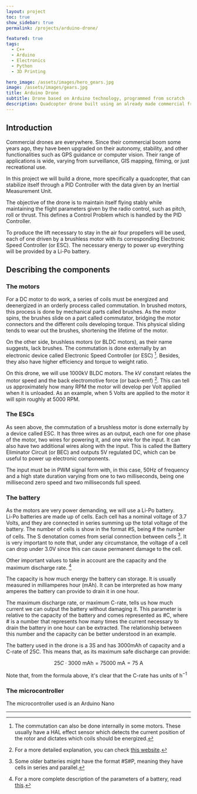 ```yaml
---
layout: project
toc: true
show_sidebar: true
permalink: /projects/arduino-drone/

featured: true
tags:
  - C++
  - Arduino
  - Electronics
  - Python
  - 3D Printing

hero_image: /assets/images/hero_gears.jpg
image: /assets/images/gears.jpg
title: Arduino Drone
subtitle: Drone based on Arduino technology, programmed from scratch
description: Quadcopter drone built using an already made commercial frame, controlled by a PID controller on an Arduino Nano. As IMU an MPU6050 has been used. The board has the possibility to communicate through Bluetooth using an HC-05 module.
---
```


## Introduction

Commercial drones are everywhere. Since their commercial boom some years ago, they have been upgraded on their autonomy, stability, and other functionalities such as GPS guidance or computer vision. Their range of applications is wide, varying from surveillance, GIS mapping, filming, or just recreational use.

In this project we will build a drone, more specifically a quadcopter, that can stabilize itself through a PID Controller with the data given by an Inertial Measurement Unit.  

The objective of the drone is to maintain itself flying stably while maintaining the flight parameters given by the radio control, such as pitch, roll or thrust. This defines a Control Problem which is handled by the PID Controller.  

To produce the lift necessary to stay in the air four propellers will be used, each of one driven by a brushless motor with its corresponding Electronic Speed Controller (or ESC). The necessary energy to power up everything will be provided by a Li-Po battery.

## Describing the components

### The motors
For a DC motor to do work, a series of coils must be energized and deenergized in an orderly process called commutation. In brushed motors, this process is done by mechanical parts called brushes. As the motor spins, the brushes slide on a part called commutator, bridging the motor connectors and the different coils developing torque. This physical sliding tends to wear out the brushes, shortening the lifetime of the motor.  

On the other side, brushless motors (or BLDC motors), as their name suggests, lack brushes. The commutation is done externally by an electronic device called Electronic Speed Controller (or ESC) [^1]. Besides, they also have higher efficiency and torque to weight ratio.

On this drone, we will use 1000kV BLDC motors. The kV constant relates the motor speed and the back electromotive force (or back-emf) [^2]. This can tell us approximately how many RPM the motor will develop per Volt applied when it is unloaded. As an example, when 5 Volts are applied to the motor it will spin roughly at 5000 RPM.

### The ESCs
As seen above, the commutation of a brushless motor is done externally by a device called ESC. It has three wires as an output, each one for one phase of the motor, two wires for powering it, and one wire for the input. It can also have two additional wires along with the input. This is called the Battery Eliminator Circuit (or BEC) and outputs 5V regulated DC, which can be useful to power up electronic components.  

The input must be in PWM signal form with, in this case, 50Hz of frequency and a high state duration varying from one to two milliseconds, being one millisecond zero speed and two milliseconds full speed.

### The battery

As the motors are very power demanding, we will use a Li-Po battery.  
Li-Po batteries are made up of cells. Each cell has a nominal voltage of 3.7 Volts, and they are connected in series summing up the total voltage of the battery. The number of cells is show in the format #S, being # the number of cells. The S denotation comes from serial connection between cells [^3]. It is very important to note that, under any circumstance, the voltage of a cell can drop under 3.0V since this can cause permanent damage to the cell.

Other important values to take in account are the capacity and the maximum discharge rate. [^4]

The capacity is how much energy the battery can storage. It is usually measured in milliamperes hour (mAh). It can be interpreted as how many amperes the battery can provide to drain it in one hour.

The maximum discharge rate, or maximum C-rate, tells us how much current we can output the battery without damaging it. This parameter is relative to the capacity of the battery and comes represented as #C, where # is a number that represents how many times the current necessary to drain the battery in one hour can be extracted.  The relationship between this number and the capacity can be better understood in an example.

The battery used in the drone is a 3S and has 3000mAh of capacity and a C-rate of 25C. This means that, as its maximum safe discharge can provide:

$$25C \cdot 3000\text{ mAh} = 75000\text{ mA} = 75 \text{ A}$$

Note that, from the formula above, it's clear that the C-rate has units of $\text{h}^{-1}$


### The microcontroller

The microcontroller used is an Arduino Nano

---

[^1]: The commutation can also be done internally in some motors. These usually have a HAL effect sensor which detects the current position of the rotor and dictates which coils should be energized.
[^2]: For a more detailed explanation, you can check [this website](http://learningrc.com/motor-kv/). 
[^3]: Some older batteries might have the format #S#P, meaning they have cells in series and parallel.
[^4]: For a more complete description of the parameters of a battery, read [this](http://web.mit.edu/evt/summary_battery_specifications.pdf). 

